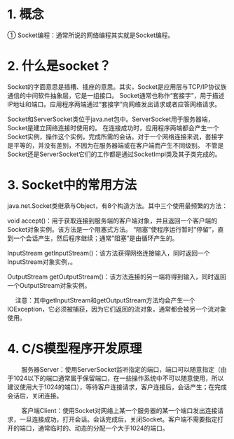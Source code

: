 # 1. 概念
① Socket编程：通常所说的网络编程其实就是Socket编程。

# 2. 什么是socket？ 
Socket的字面意思是插槽、插座的意思。其实，Socket是应用层与TCP/IP协议族通信的中间软件抽象层，它是一组接口。 
Socket通常也称作“套接字”，用于描述IP地址和端口。应用程序两端通过“套接字”向网络发出请求或者应答网络请求。

Socket和ServerSocket类位于java.net包中。ServerSocket用于服务器端，Socket是建立网络连接时使用的。 
在连接成功时，应用程序两端都会产生一个Socket实例，操作这个实例，完成所需的会话。对于一个网络连接来说，套接字是平等的，并没有差别，不因为在服务器端或在客户端而产生不同级别。 
不管是Socket还是ServerSocket它们的工作都是通过SocketImpl类及其子类完成的。

# 3. Socket中的常用方法
java.net.Socket类继承与Object，有8个构造方法。其中三个使用最频繁的方法：

void accept()：用于获取连接到服务端的客户端对象，并且返回一个客户端的Socket对象实例。该方法是一个阻塞式方法。 
“阻塞”使程序运行暂时”停留”，直到一个会话产生，然后程序继续；通常”阻塞”是由循环产生的。

InputStream getInputStream()：该方法获得网络连接输入，同时返回一个InputStream对象实例，。

OutputStream getOutputStream()：该方法连接的另一端将得到输入，同时返回一个OutputStream对象实例。

　 注意：其中getInputStream和getOutputStream方法均会产生一个IOException，它必须被捕获，因为它们返回的流对象，通常都会被另一个流对象使用。
　 
# 4. C/S模型程序开发原理
　　 服务器Server：使用ServerSocket监听指定的端口，端口可以随意指定（由于1024以下的端口通常属于保留端口，在一些操作系统中不可以随意使用，所以建议使用大于1024的端口），等待客户连接请求，客户连接后，会话产生；在完成会话后，关闭连接。

　　 客户端Client：使用Socket对网络上某一个服务器的某一个端口发出连接请求，一旦连接成功，打开会话。会话完成后，关闭Socket。客户端不需要指定打开的端口，通常临时的、动态的分配一个大于1024的端口。